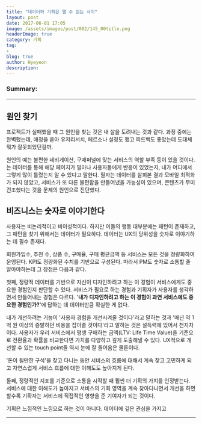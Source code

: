 ```yaml
---
title: "데이터와 기획은 뗄 수 없는 사이"
layout: post
date: 2017-06-01 17:05
image: /assets/images/post/002/145_00title.png
headerImage: true
category: 기획
tag:
-
blog: true
author: Hyeyeon
description:
---
```


### Summary:



---

## 원인 찾기

프로젝트가 실패했을 때 그 원인을 찾는 것은 내 살을 도려내는 것과 같다. 과정 중에는 완벽했는데, 애정을 쏟아 유저리서치, 페르소나 설정도 했고 피드백도 좋았는데 도대체 뭐가 잘못되었던걸까.

원인의 예는 불편한 네비게이션, 구매퍼널에 맞는 서비스의 역할 부족 등이 있을 것이다. [](http://ppss.kr/archives/104008)는 데이터를 통해 해당 페이지가 얼마나 사용자들에게 반응이 있었는지, 내가 어디에서 그렇게 많이 틀렸는지 알 수 있다고 말한다. 필자는 데이터를 살펴본 결과 모바일 최적화가 되지 않았고, 서비스가 또 다른 불편함을 만들어냈을 가능성이 있으며, 콘텐츠가 무미건조했다는 것을 문제의 원인으로 진단했다.


## 비즈니스는 숫자로 이야기한다

사용자는 비논리적이고 비이성적이다. 하지만 이들의 행동 대부분에는 패턴이 존재하고, 그 패턴을 찾기 위해서는 데이터가 필요하다. 데이터는 UX의 당위성을 숫자로 이야기하는 데 필수 존재다.

회원가입수, 추천 수, 상품 수, 구매율, 구매 평균금액 등 서비스는 모든 것을 정량화하여 운영된다. KPI도 정량화된 수치를 기반으로 구성된다. 따라서 PM도 숫자로 소통할 줄 알아야하는데 그 장점은 다음과 같다.

첫째, 정량적 데이터를 기반으로 자신이 디자인하려고 하는 이 경험이 서비스에게도 중요한 경험인지 판단할 수 있다. 서비스가 필요로 하는 경험과 기획자가 사용자를 생각하면서 만들어내는 경험은 다르다. '**내가 디자인하려고 하는 이 경험이 과연 서비스에도 중요한 경험인가?**'에 답하는 데 데이터만큼 확실한 게 없다.

내가 개선하려는 기능이 '사용자 경험을 개선시켜줄 것이다'라고 말하는 것과 '매년 약 1억 원 이상의 증발하던 비용을 잡아줄 것이다'라고 말하는 것은 설득력에 있어서 천지차이다. 사용자가 우리 서비스에서 평생 구매하는 금액(LTV: Life Time Value)을 기준으로 전환율과 확률을 비교한다면 가치를 다양하고 깊게 도출해낼 수 있다. UX적으로 개선할 수 있는 touch point들 역시 눈에 잘 들어옴은 물론이다.

'돈이 될만한 구석'을 찾고 다니는 동안 서비스의 흐름에 대해서 계속 찾고 고민하게 되고 자연스럽게 서비스 흐름에 대한 이해도도 높아지게 된다.

둘째, 정량적인 지표를 기준으로 소통을 시작할 때 훨씬 더 기획의 가치를 인정받는다. 서비스에 대한 이해도가 높아지고 서비스의 기회 영역을 계속 찾아다니면서 개선을 하면 할수록 기확자는 서비스에 직접적인 영향을 준 기여자가 되는 것이다.

기획은 느낌적인 느낌으로 하는 것이 아니다. 데이터에 깊은 관심을 가지고 



---
